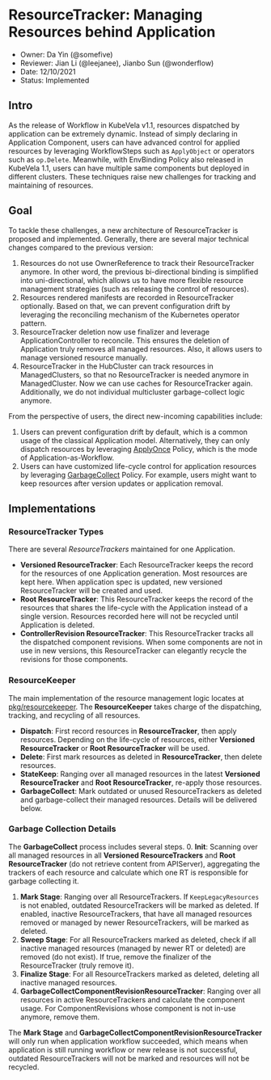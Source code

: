 # ResourceTracker: Managing Resources behind Application

- Owner: Da Yin (@somefive)
- Reviewer: Jian Li (@leejanee), Jianbo Sun (@wonderflow)
- Date: 12/10/2021
- Status: Implemented

## Intro

As the release of Workflow in KubeVela v1.1, resources dispatched by application can be extremely dynamic.
Instead of simply declaring in Application Component, users can have advanced control for applied resources by leveraging WorkflowSteps such as `ApplyObject` or operators such as `op.Delete`.
Meanwhile, with EnvBinding Policy also released in KubeVela 1.1, users can have multiple same components but deployed in different clusters.
These techniques raise new challenges for tracking and maintaining of resources.

## Goal

To tackle these challenges, a new architecture of ResourceTracker is proposed and implemented.
Generally, there are several major technical changes compared to the previous version:

1. Resources do not use OwnerReference to track their ResourceTracker anymore. In other word, the previous bi-directional binding is simplified into uni-directional, which allows us to have more flexible resource management strategies (such as releasing the control of resources).
2. Resources rendered manifests are recorded in ResourceTracker optionally. Based on that, we can prevent configuration drift by leveraging the reconciling mechanism of the Kubernetes operator pattern. 
3. ResourceTracker deletion now use finalizer and leverage ApplicationController to reconcile. This ensures the deletion of Application truly removes all managed resources. Also, it allows users to manage versioned resource manually. 
4. ResourceTracker in the HubCluster can track resources in ManagedClusters, so that no ResourceTracker is needed anymore in ManagedCluster. Now we can use caches for ResourceTracker again. Additionally, we do not individual multicluster garbage-collect logic anymore.

From the perspective of users, the direct new-incoming capabilities include:
1. Users can prevent configuration drift by default, which is a common usage of the classical Application model. Alternatively, they can only dispatch resources by leveraging [ApplyOnce](../../docs/examples/app-with-policy/apply-once-policy) Policy, which is the mode of Application-as-Workflow.
2. Users can have customized life-cycle control for application resources by leveraging [GarbageCollect](../../docs/examples/app-with-policy/gc-policy) Policy. For example, users might want to keep resources after version updates or application removal.

## Implementations

### ResourceTracker Types

There are several *ResourceTrackers* maintained for one Application.
- **Versioned ResourceTracker**: Each ResourceTracker keeps the record for the resources of one Application generation. Most resources are kept here. When application spec is updated, new versioned ResourceTracker will be created and used. 
- **Root ResourceTracker**: This ResourceTracker keeps the record of the resources that shares the life-cycle with the Application instead of a single version. Resources recorded here will not be recycled until Application is deleted.
- **ControllerRevision ResourceTracker**: This ResourceTracker tracks all the dispatched component revisions. When some components are not in use in new versions, this ResourceTracker can elegantly recycle the revisions for those components. 

### ResourceKeeper

The main implementation of the resource management logic locates at [pkg/resourcekeeper](../../pkg/resourcekeeper).
The **ResourceKeeper** takes charge of the dispatching, tracking, and recycling of all resources.
- **Dispatch**: First record resources in **ResourceTracker**, then apply resources. Depending on the life-cycle of resources, either **Versioned ResourceTracker** or **Root ResourceTracker** will be used.
- **Delete**: First mark resources as deleted in **ResourceTracker**, then delete resources.
- **StateKeep**: Ranging over all managed resources in the latest **Versioned ResourceTracker** and **Root ResourceTracker**, re-apply those resources.
- **GarbageCollect**: Mark outdated or unused ResourceTrackers as deleted and garbage-collect their managed resources. Details will be delivered below.

### Garbage Collection Details

The **GarbageCollect** process includes several steps.
0. **Init**: Scanning over all managed resources in all **Versioned ResourceTrackers** and **Root ResourceTracker** (do not retrieve content from APIServer), aggregating the trackers of each resource and calculate which one RT is responsible for garbage collecting it. 
1. **Mark Stage**: Ranging over all ResourceTrackers. If `KeepLegacyResources` is not enabled, outdated ResourceTrackers will be marked as deleted. If enabled, inactive ResourceTrackers, that have all managed resources removed or managed by newer ResourceTrackers, will be marked as deleted. 
2. **Sweep Stage**: For all ResourceTrackers marked as deleted, check if all inactive managed resources (managed by newer RT or deleted) are removed (do not exist). If true, remove the finalizer of the ResourceTracker (truly remove it).
3. **Finalize Stage**: For all ResourceTrackers marked as deleted, deleting all inactive managed resources.
4. **GarbageCollectComponentRevisionResourceTracker**: Ranging over all resources in active ResourceTrackers and calculate the component usage. For ComponentRevisions whose component is not in-use anymore, remove them.

The **Mark Stage** and **GarbageCollectComponentRevisionResourceTracker** will only run when application workflow succeeded, which means when application is still running workflow or new release is not successful, outdated ResourceTrackers will not be marked and resources will not be recycled.
